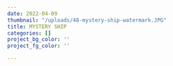 ```yaml
---
date: 2022-04-09
thumbnail: "/uploads/48-mystery-ship-watermark.JPG"
title: MYSTERY SHIP
categories: []
project_bg_color: ''
project_fg_color: ''

---
```


